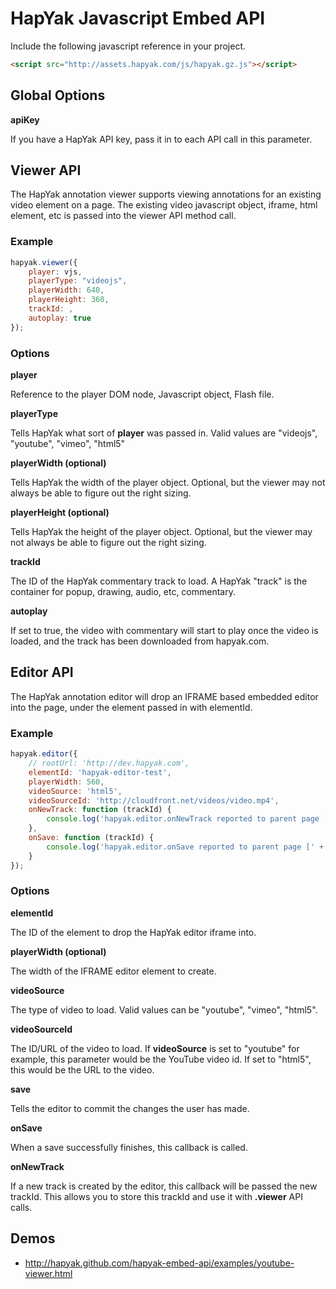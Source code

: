 # HapYak Javascript Embed API

Include the following javascript reference in your project.

```html
<script src="http://assets.hapyak.com/js/hapyak.gz.js"></script>
```

## Global Options

**apiKey**

If you have a HapYak API key, pass it in to each API call in this parameter.


## Viewer API

The HapYak annotation viewer supports viewing annotations for an existing video
element on a page. The existing video javascript object, iframe, html element, etc
is passed into the viewer API method call.

### Example 

```javascript
hapyak.viewer({
    player: vjs,
    playerType: "videojs",
    playerWidth: 640,
    playerHeight: 360,
    trackId: ,
    autoplay: true
});
```
### Options

**player**

Reference to the player DOM node, Javascript object, Flash file. 

**playerType**

Tells HapYak what sort of **player** was passed in. Valid values are "videojs", "youtube", "vimeo", "html5"

**playerWidth (optional)**

Tells HapYak the width of the player object. Optional, but the viewer may not always be
able to figure out the right sizing.

**playerHeight (optional)**

Tells HapYak the height of the player object. Optional, but the viewer may not always be
able to figure out the right sizing.

**trackId**

The ID of the HapYak commentary track to load. A HapYak "track" is the container
for popup, drawing, audio, etc, commentary.

**autoplay**

If set to true, the video with commentary will start to play once the video is loaded, and the track
has been downloaded from hapyak.com.


  

## Editor API

The HapYak annotation editor will drop an IFRAME based embedded editor into
the page, under the element passed in with elementId.

### Example 

```javascript
hapyak.editor({
    // rootUrl: 'http://dev.hapyak.com',
	elementId: 'hapyak-editor-test',
	playerWidth: 560,
	videoSource: 'html5',
	videoSourceId: 'http://cloudfront.net/videos/video.mp4',
	onNewTrack: function (trackId) {
		console.log('hapyak.editor.onNewTrack reported to parent page [' + trackId + ']');
	},
	onSave: function (trackId) {
		console.log('hapyak.editor.onSave reported to parent page [' + trackId + ']');
	}
});
```
### Options

**elementId**

The ID of the element to drop the HapYak editor iframe into.

**playerWidth (optional)**

The width of the IFRAME editor element to create.

**videoSource**

The type of video to load. Valid values can be "youtube", "vimeo", "html5".

**videoSourceId**

The ID/URL of the video to load. If **videoSource** is set to "youtube" for example,
this parameter would be the YouTube video id. If set to "html5", this would be
the URL to the video.

**save**

Tells the editor to commit the changes the user has made.

**onSave**

When a save successfully finishes, this callback is called.

**onNewTrack**

If a new track is created by the editor, this callback will be passed the new trackId.
This allows you to store this trackId and use it with **.viewer** API calls.

## Demos

* http://hapyak.github.com/hapyak-embed-api/examples/youtube-viewer.html
